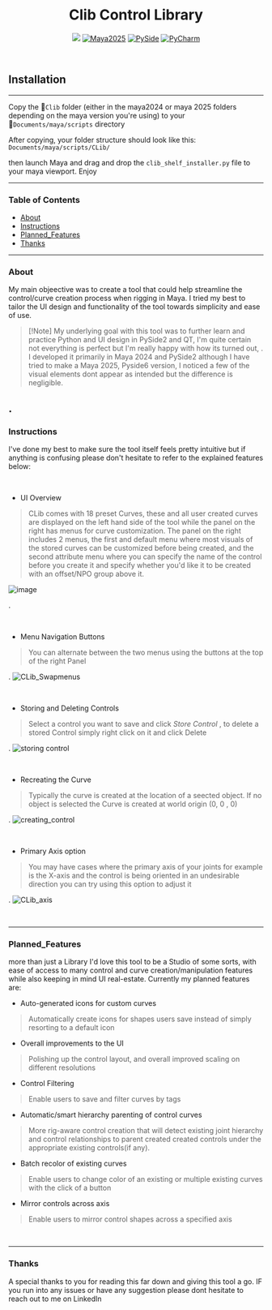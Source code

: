 <h1 align="center">Clib Control Library</h1>
<p align="center">
  <a href="https://www.autodesk.com/products/maya/overview"><img src="https://img.shields.io/badge/Maya-2024-blue?logo=autodesk&logoColor=white" ></a>
  <a href="https://www.autodesk.com/products/maya/overview"><img src="https://img.shields.io/badge/Maya-2025-blue?logo=autodesk&logoColor=white" alt="Maya2025"></a>
  <a href="https://pypi.org/project/PySide6/"><img src="https://img.shields.io/badge/PySide-Qt%20for%20Python-green?logo=qt&logoColor=whitee" alt="PySide"></a>
  <a href="https://www.jetbrains.com/pycharm/"><img src="https://img.shields.io/badge/Built%20with-PyCharm-yellow?logo=jetbrains&logoColor=white" alt="PyCharm"></a>
</p>
<br>
  
<h2>Installation</h2>

-----

Copy the 📁`Clib` folder (either in the maya2024 or maya 2025 folders depending on the maya version you're using) to your 
<br> 📁`Documents/maya/scripts` directory

After copying, your folder structure should look like this:  
`Documents/maya/scripts/CLib/`

then launch Maya and drag and drop the `clib_shelf_installer.py` file to your maya viewport.
Enjoy


-----

### Table of Contents
* [About](#About)
* [Instructions](#Instructions)
* [Planned_Features](#PLanned_Features)
* [Thanks](#Thanks)


-----

### About

My main objeective was to create a tool that could help streamline the control/curve creation process when rigging in Maya. I tried my best to tailor the UI design and functionality of the tool towards simplicity and ease of use.



>  [!Note]
> My underlying goal with this tool was to further learn and practice Python and UI design in PySide2 and QT, I'm quite certain not everything is perfect but I'm really happy with how its turned out, . I developed it primarily in Maya 2024 and PySide2 although I have tried to make a Maya 2025, Pyside6 version, I noticed a few of the visual elements dont appear as intended but the difference is negligible.
> 
. 
---
  
### Instructions

I've done my best to make sure the tool itself feels pretty intuitive but if anything is confusing please don't hesitate to refer to the explained features below:

<br>

* UI Overview
 
  
> CLib comes with 18 preset Curves, these and all user created curves are displayed on the left hand side of the tool while the panel on the right has menus for curve customization. The panel on the right includes 2 menus, the first and default menu where most visuals of the stored curves can be customized before being created, and the second attribute menu where you can specify the name of the control before you create it and specify whether you'd like it to be created with
an offset/NPO group above it.

![image](https://github.com/user-attachments/assets/99d2c77a-4377-4638-b665-d70ca38cb412)

> 
. 

<br>

* Menu Navigation Buttons
 
  
> You can alternate between the two menus using the buttons at the top of the right Panel
> > 
. 
![CLib_Swapmenus](https://github.com/user-attachments/assets/6e73ac19-9971-4d49-b5f8-6157f9b8992c)

<br>

* Storing and Deleting Controls
 
  
> Select a control you want to save and click *Store Control* , to delete a stored Control simply right click on it and click Delete
> > 
. 
![storing control](https://github.com/user-attachments/assets/130e56e5-e25c-46c1-8b0d-540861359f01)

<br>

* Recreating the Curve
 
 
> Typically the curve is created at the location of a seected object. If no object is selected the Curve is created at world origin (0, 0 , 0)
> > 
. 
![creating_control](https://github.com/user-attachments/assets/0e2a6723-b05f-4145-8ebc-1a100d2add3c)

<br>

* Primary Axis option
 
 
> You may have cases where the primary axis of your joints for example is the X-axis and the control is being oriented in an undesirable direction you can try using this option to adjust it
> > 
. 
![CLib_axis](https://github.com/user-attachments/assets/d6842b9d-5ae9-4044-9183-d89b6b65ac00)

<br>

-----

### Planned_Features

more than just a Library I'd love this tool to be a Studio of some sorts, with ease of access to many control and curve creation/manipulation features while also keeping in mind UI real-estate. Currently my planned features are:

* Auto-generated icons for custom curves
> Automatically create icons for shapes users save instead of simply resorting to a default icon

* Overall improvements to the UI
> Polishing up the control layout, and overall improved scaling on different resolutions

* Control Filtering
> Enable users to save and filter curves by tags

* Automatic/smart hierarchy parenting of control curves
> More rig-aware control creation that will detect existing joint hierarchy and control relationships to parent created created controls under the appropriate existing controls(if any).

* Batch recolor of existing curves
> Enable users to change color of an existing or multiple existing curves with the click of a button

* Mirror controls across axis
>Enable users to mirror control shapes across a specified axis

<br>

-----

### Thanks
A special thanks to you for reading this far down and giving this tool a go. IF you run into any issues or have any suggestion please dont hesitate to reach out to me on LinkedIn

